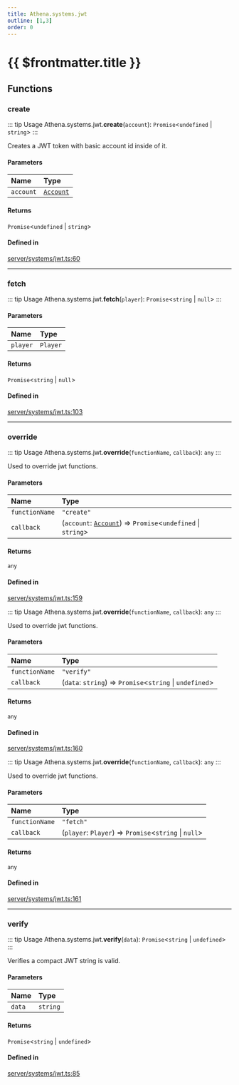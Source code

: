 ```yaml
---
title: Athena.systems.jwt
outline: [1,3]
order: 0
---
```


# {{ $frontmatter.title }}


## Functions

### create

::: tip Usage
Athena.systems.jwt.**create**(`account`): `Promise`<`undefined` \| `string`\>
:::

Creates a JWT token with basic account id inside of it.

#### Parameters

| Name | Type |
| :------ | :------ |
| `account` | [`Account`](../interfaces/shared_interfaces_iAccount_Account.md) |

#### Returns

`Promise`<`undefined` \| `string`\>

#### Defined in

[server/systems/jwt.ts:60](https://github.com/Stuyk/altv-athena/blob/41bbc82/src/core/server/systems/jwt.ts#L60)

___

### fetch

::: tip Usage
Athena.systems.jwt.**fetch**(`player`): `Promise`<`string` \| ``null``\>
:::

#### Parameters

| Name | Type |
| :------ | :------ |
| `player` | `Player` |

#### Returns

`Promise`<`string` \| ``null``\>

#### Defined in

[server/systems/jwt.ts:103](https://github.com/Stuyk/altv-athena/blob/41bbc82/src/core/server/systems/jwt.ts#L103)

___

### override

::: tip Usage
Athena.systems.jwt.**override**(`functionName`, `callback`): `any`
:::

Used to override jwt functions.

#### Parameters

| Name | Type |
| :------ | :------ |
| `functionName` | ``"create"`` |
| `callback` | (`account`: [`Account`](../interfaces/shared_interfaces_iAccount_Account.md)) => `Promise`<`undefined` \| `string`\> |

#### Returns

`any`

#### Defined in

[server/systems/jwt.ts:159](https://github.com/Stuyk/altv-athena/blob/41bbc82/src/core/server/systems/jwt.ts#L159)

::: tip Usage
Athena.systems.jwt.**override**(`functionName`, `callback`): `any`
:::

Used to override jwt functions.

#### Parameters

| Name | Type |
| :------ | :------ |
| `functionName` | ``"verify"`` |
| `callback` | (`data`: `string`) => `Promise`<`string` \| `undefined`\> |

#### Returns

`any`

#### Defined in

[server/systems/jwt.ts:160](https://github.com/Stuyk/altv-athena/blob/41bbc82/src/core/server/systems/jwt.ts#L160)

::: tip Usage
Athena.systems.jwt.**override**(`functionName`, `callback`): `any`
:::

Used to override jwt functions.

#### Parameters

| Name | Type |
| :------ | :------ |
| `functionName` | ``"fetch"`` |
| `callback` | (`player`: `Player`) => `Promise`<`string` \| ``null``\> |

#### Returns

`any`

#### Defined in

[server/systems/jwt.ts:161](https://github.com/Stuyk/altv-athena/blob/41bbc82/src/core/server/systems/jwt.ts#L161)

___

### verify

::: tip Usage
Athena.systems.jwt.**verify**(`data`): `Promise`<`string` \| `undefined`\>
:::

Verifies a compact JWT string is valid.

#### Parameters

| Name | Type |
| :------ | :------ |
| `data` | `string` |

#### Returns

`Promise`<`string` \| `undefined`\>

#### Defined in

[server/systems/jwt.ts:85](https://github.com/Stuyk/altv-athena/blob/41bbc82/src/core/server/systems/jwt.ts#L85)
